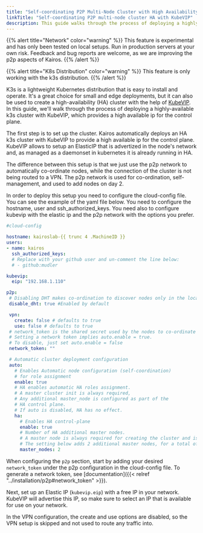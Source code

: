 ```yaml
---
title: "Self-coordinating P2P Multi-Node Cluster with High Availability and KubeVIP"
linkTitle: "Self-coordinating P2P multi-node cluster HA with KubeVIP"
description: This guide walks through the process of deploying a highly-available, P2P self-coordinated k3s cluster with KubeVIP, which provides a high available Elastic IP for the control plane. 
---
```


{{% alert title="Network" color="warning" %}}
This feature is experimental and has only been tested on local setups. Run in production servers at your own risk.
Feedback and bug reports are welcome, as we are improving the p2p aspects of Kairos.
{{% /alert %}}

{{% alert title="K8s Distribution" color="warning" %}}
This feature is only working with the k3s distribution.
{{% /alert %}}

K3s is a lightweight Kubernetes distribution that is easy to install and operate. It's a great choice for small and edge deployments, but it can also be used to create a high-availability (HA) cluster with the help of [KubeVIP](https://kube-vip.io/). In this guide, we'll walk through the process of deploying a highly-available k3s cluster with KubeVIP, which provides a high available ip for the control plane.

The first step is to set up the cluster. Kairos automatically deploys an HA k3s cluster with KubeVIP to provide a high available ip for the control plane. KubeVIP allows to setup an ElasticIP that is advertized in the node's network and, as managed as a daemonset in kubernetes it is already running in HA.

The difference between this setup is that we just use the p2p network to automatically co-ordinate nodes, while the connection of the cluster is not being routed to a VPN. The p2p network is used for co-ordination, self-management, and used to add nodes on day 2.

In order to deploy this setup you need to configure the cloud-config file. You can see the example of the yaml file below. You need to configure the hostname, user and ssh_authorized_keys. You need also to configure kubevip with the elastic ip and the p2p network with the options you prefer.

```yaml
#cloud-config

hostname: kairoslab-{{ trunc 4 .MachineID }}
users:
- name: kairos
  ssh_authorized_keys:
  # Replace with your github user and un-comment the line below:
  # - github:mudler

kubevip:
  eip: "192.168.1.110"

p2p:
 # Disabling DHT makes co-ordination to discover nodes only in the local network
 disable_dht: true #Enabled by default

 vpn:
   create: false # defaults to true
   use: false # defaults to true
 # network_token is the shared secret used by the nodes to co-ordinate with p2p.
 # Setting a network token implies auto.enable = true.
 # To disable, just set auto.enable = false
 network_token: ""

 # Automatic cluster deployment configuration
 auto:
   # Enables Automatic node configuration (self-coordination)
   # for role assignment
   enable: true
   # HA enables automatic HA roles assignment.
   # A master cluster init is always required,
   # Any additional master_node is configured as part of the 
   # HA control plane.
   # If auto is disabled, HA has no effect.
   ha:
     # Enables HA control-plane
     enable: true
     # Number of HA additional master nodes.
     # A master node is always required for creating the cluster and is implied.
     # The setting below adds 2 additional master nodes, for a total of 3.
     master_nodes: 2
```

When configuring the `p2p` section, start by adding your desired `network_token` under the p2p configuration in the cloud-config file. To generate a network token, see [documentation]({{< relref "../installation/p2p#network_token" >}}).

Next, set up an Elastic IP (`kubevip.eip`) with a free IP in your network. KubeVIP will advertise this IP, so make sure to select an IP that is available for use on your network.

In the VPN configuration, the create and use options are disabled, so the VPN setup is skipped and not used to route any traffic into.
